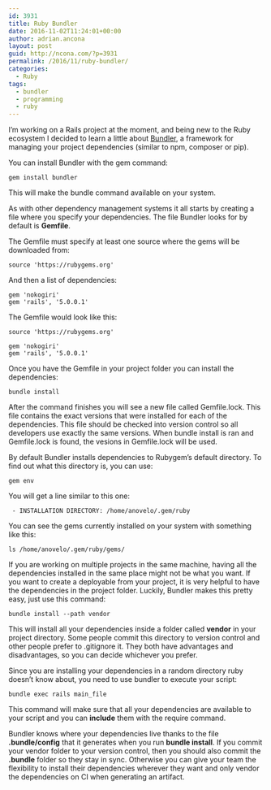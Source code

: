 ```yaml
---
id: 3931
title: Ruby Bundler
date: 2016-11-02T11:24:01+00:00
author: adrian.ancona
layout: post
guid: http://ncona.com/?p=3931
permalink: /2016/11/ruby-bundler/
categories:
  - Ruby
tags:
  - bundler
  - programming
  - ruby
---
```

I&#8217;m working on a Rails project at the moment, and being new to the Ruby ecosystem I decided to learn a little about [Bundler](http://bundler.io/), a framework for managing your project dependencies (similar to npm, composer or pip).

You can install Bundler with the gem command:

```
gem install bundler
```

This will make the bundle command available on your system.

As with other dependency management systems it all starts by creating a file where you specify your dependencies. The file Bundler looks for by default is **Gemfile**.

The Gemfile must specify at least one source where the gems will be downloaded from:

```
source 'https://rubygems.org'
```

<!--more-->

And then a list of dependencies:

```
gem 'nokogiri'
gem 'rails', '5.0.0.1'
```

The Gemfile would look like this:

```
source 'https://rubygems.org'

gem 'nokogiri'
gem 'rails', '5.0.0.1'
```

Once you have the Gemfile in your project folder you can install the dependencies:

```
bundle install
```

After the command finishes you will see a new file called Gemfile.lock. This file contains the exact versions that were installed for each of the dependencies. This file should be checked into version control so all developers use exactly the same versions. When bundle install is ran and Gemfile.lock is found, the vesions in Gemfile.lock will be used.

By default Bundler installs dependencies to Rubygem&#8217;s default directory. To find out what this directory is, you can use:

```
gem env
```

You will get a line similar to this one:

```
 - INSTALLATION DIRECTORY: /home/anovelo/.gem/ruby
```

You can see the gems currently installed on your system with something like this:

```
ls /home/anovelo/.gem/ruby/gems/
```

If you are working on multiple projects in the same machine, having all the dependencies installed in the same place might not be what you want. If you want to create a deployable from your project, it is very helpful to have the dependencies in the project folder. Luckily, Bundler makes this pretty easy, just use this command:

```
bundle install --path vendor
```

This will install all your dependencies inside a folder called **vendor** in your project directory. Some people commit this directory to version control and other people prefer to .gitignore it. They both have advantages and disadvantages, so you can decide whichever you prefer.

Since you are installing your dependencies in a random directory ruby doesn&#8217;t know about, you need to use bundler to execute your script:

```
bundle exec rails main_file
```

This command will make sure that all your dependencies are available to your script and you can **include** them with the require command.

Bundler knows where your dependencies live thanks to the file **.bundle/config** that it generates when you run **bundle install**. If you commit your vendor folder to your version control, then you should also commit the **.bundle** folder so they stay in sync. Otherwise you can give your team the flexibility to install their dependencies wherever they want and only vendor the dependencies on CI when generating an artifact.
